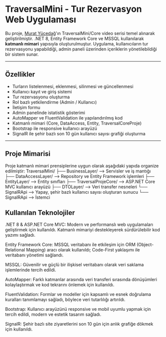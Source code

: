 #  TraversalMini - Tur Rezervasyon Web Uygulaması

Bu proje, [Murat Yücedağ](https://www.youtube.com/playlist?list=PLKnjBHu2xXNMK5MBogdXmsXVi3K_eEZT5)'ın TraversalMini/Core video serisi temel alınarak geliştirilmiştir. .NET 8, Entity Framework Core ve MSSQL kullanılarak **katmanlı mimari** yapısıyla oluşturulmuştur. Uygulama, kullanıcıların tur rezervasyonu yapabildiği, admin paneli üzerinden içeriklerin yönetilebildiği bir sistem sunar.

---

## Özellikler

- Turların listelenmesi, eklenmesi, silinmesi ve güncellenmesi
-  Kullanıcı kayıt ve giriş sistemi
-  Tur rezervasyonu oluşturma
-  Rol bazlı yetkilendirme (Admin / Kullanıcı)
-  İletişim formu
-  Admin panelinde istatistik gösterimi
-  AutoMapper ve FluentValidation ile yapılandırılmış kod
-  Katmanlı mimari (Core, DataAccess, Entity, TraversalCoreProje)
-  Bootstrap ile responsive kullanıcı arayüzü
-  SignalR ile şehir bazlı son 10 gün kullanıcı sayısı grafiği oluşturma
---

##  Proje Mimarisi

Proje katmanlı mimari prensiplerine uygun olarak aşağıdaki yapıda organize edilmiştir:
TraversalMini/
├── BusinessLayer/ --> Servisler ve iş mantığı
├── DataAccessLayer/ --> Repository ve Entity Framework işlemleri
├── EntityLayer/ --> Entity sınıfları
├── TraversalProjeCore/ --> ASP.NET Core MVC kullanıcı arayüzü
├── DTOLayer/ --> Veri transfer nesneleri
└── SignalRApi --> Yapay, şehir bazlı kullanıcı sayısı oluşturan sunucu
└── SignalRApi --> İstemci

##  Kullanılan Teknolojiler

.NET 8 & ASP.NET Core MVC: Modern ve performanslı web uygulamaları geliştirmek için kullanıldı. Katmanlı mimariyi destekleyerek sürdürülebilir kod yazımı sağladı.

Entity Framework Core: MSSQL veritabanı ile etkileşim için ORM (Object-Relational Mapping) aracı olarak kullanıldı; Code-First yaklaşımı ile veritabanı yönetimi sağlandı.

MSSQL: Güvenilir ve güçlü bir ilişkisel veritabanı olarak veri saklama işlemlerinde tercih edildi.

AutoMapper: Farklı katmanlar arasında veri transferi sırasında dönüşümleri kolaylaştırmak ve kod tekrarını önlemek için kullanıldı.

FluentValidation: Formlar ve modeller için kapsamlı ve esnek doğrulama kuralları tanımlamayı sağladı, böylece veri tutarlılığı artırıldı.

Bootstrap: Kullanıcı arayüzünü responsive ve mobil uyumlu yapmak için tercih edildi, modern ve estetik tasarım sağladı.

SignalR: Şehir bazlı site ziyaretlerini son 10 gün için anlık grafiğe dökmek için kullanıldı.

